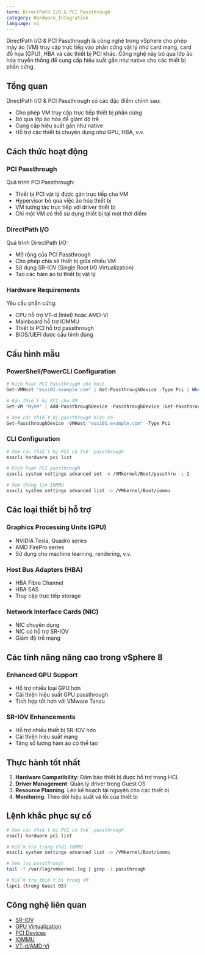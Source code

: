 ```yaml
---
term: DirectPath I/O & PCI Passthrough
category: Hardware_Integration
language: vi
---
```


DirectPath I/O & PCI Passthrough là công nghệ trong vSphere cho phép máy ảo (VM) truy cập trực tiếp vào phần cứng vật lý như card mạng, card đồ họa (GPU), HBA và các thiết bị PCI khác. Công nghệ này bỏ qua lớp ảo hóa truyền thống để cung cấp hiệu suất gần như native cho các thiết bị phần cứng.

## Tổng quan

DirectPath I/O & PCI Passthrough có các đặc điểm chính sau:
- Cho phép VM truy cập trực tiếp thiết bị phần cứng
- Bỏ qua lớp ảo hóa để giảm độ trễ
- Cung cấp hiệu suất gần như native
- Hỗ trợ các thiết bị chuyên dụng như GPU, HBA, v.v.

## Cách thức hoạt động

### PCI Passthrough
Quá trình PCI Passthrough:
- Thiết bị PCI vật lý được gán trực tiếp cho VM
- Hypervisor bỏ qua việc ảo hóa thiết bị
- VM tương tác trực tiếp với driver thiết bị
- Chỉ một VM có thể sử dụng thiết bị tại một thời điểm

### DirectPath I/O
Quá trình DirectPath I/O:
- Mở rộng của PCI Passthrough
- Cho phép chia sẻ thiết bị giữa nhiều VM
- Sử dụng SR-IOV (Single Root I/O Virtualization)
- Tạo các hàm ảo từ thiết bị vật lý

### Hardware Requirements
Yêu cầu phần cứng:
- CPU hỗ trợ VT-d (Intel) hoặc AMD-Vi
- Mainboard hỗ trợ IOMMU
- Thiết bị PCI hỗ trợ passthrough
- BIOS/UEFI được cấu hình đúng

## Cấu hình mẫu

### PowerShell/PowerCLI Configuration
```powershell
# Kích hoạt PCI Passthrough cho host
Get-VMHost "esxi01.example.com" | Get-PassthroughDevice -Type Pci | Where-Object {$_.Name -like "*GPU*"} | Add-PassthroughDevice

# Gán thiết bị PCI cho VM
Get-VM "MyVM" | Add-PassthroughDevice -PassthroughDevice (Get-PassthroughDevice -VMHost "esxi01.example.com" -Type Pci | Where-Object {$_.Name -like "*GPU*"})

# Xem các thiết bị passthrough hiện có
Get-PassthroughDevice -VMHost "esxi01.example.com" -Type Pci
```

### CLI Configuration
```bash
# Xem các thiết bị PCI có thể passthrough
esxcli hardware pci list

# Kích hoạt PCI passthrough
esxcli system settings advanced set -o /VMkernel/Boot/passthru -i 1

# Xem thông tin IOMMU
esxcli system settings advanced list -o /VMkernel/Boot/iommu
```

## Các loại thiết bị hỗ trợ

### Graphics Processing Units (GPU)
- NVIDIA Tesla, Quadro series
- AMD FirePro series
- Sử dụng cho machine learning, rendering, v.v.

### Host Bus Adapters (HBA)
- HBA Fibre Channel
- HBA SAS
- Truy cập trực tiếp storage

### Network Interface Cards (NIC)
- NIC chuyên dụng
- NIC có hỗ trợ SR-IOV
- Giảm độ trễ mạng

## Các tính năng nâng cao trong vSphere 8

### Enhanced GPU Support
- Hỗ trợ nhiều loại GPU hơn
- Cải thiện hiệu suất GPU passthrough
- Tích hợp tốt hơn với VMware Tanzu

### SR-IOV Enhancements
- Hỗ trợ nhiều thiết bị SR-IOV hơn
- Cải thiện hiệu suất mạng
- Tăng số lượng hàm ảo có thể tạo

## Thực hành tốt nhất

1. **Hardware Compatibility**: Đảm bảo thiết bị được hỗ trợ trong HCL
2. **Driver Management**: Quản lý driver trong Guest OS
3. **Resource Planning**: Lên kế hoạch tài nguyên cho các thiết bị
4. **Monitoring**: Theo dõi hiệu suất và lỗi của thiết bị

## Lệnh khắc phục sự cố

```bash
# Xem các thiết bị PCI có thể passthrough
esxcli hardware pci list

# Kiểm tra trạng thái IOMMU
esxcli system settings advanced list -o /VMkernel/Boot/iommu

# Xem log passthrough
tail -f /var/log/vmkernel.log | grep -i passthrough

# Kiểm tra thiết bị trong VM
lspci (trong Guest OS)
```

## Công nghệ liên quan

- [SR-IOV](/glossary/term/sr-iov)
- [GPU Virtualization](/glossary/term/gpu-virtualization)
- [PCI Devices](/glossary/term/pci-devices)
- [IOMMU](/glossary/term/iommu)
- [VT-d/AMD-Vi](/glossary/term/vt-d-amd-vi)